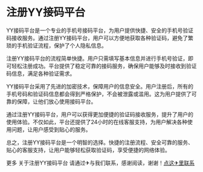 # 注册YY接码平台

YY接码平台是一个专业的手机号接码平台，为用户提供快捷、安全的手机号验证码接收服务。通过注册YY接码平台，用户可以方便地获取各种验证码，避免了繁琐的手机验证流程，保护了个人隐私信息。

注册YY接码平台的流程简单快捷。用户只需填写基本信息并进行手机号验证，即可轻松注册成功。平台提供了稳定可靠的接码服务，确保用户能够及时接收到验证码信息，满足各种验证需求。

YY接码平台采用了先进的加密技术，保障用户的信息安全。用户注册后，所有的手机号码和验证码信息都会得到严格保护，不会被泄露或滥用。这为用户提供了可靠的保障，让他们放心使用接码平台。

通过注册YY接码平台，用户可以获得更加便捷的验证码接收服务，提升了用户的使用体验。不仅如此，平台还提供了24小时的在线客服支持，为用户解决各种使用问题，让用户感受到贴心的服务。

总之，注册YY接码平台是一个明智的选择。快捷的注册流程、安全可靠的服务、贴心的客服支持，让用户能够轻松获取验证码，享受便捷的网络体验。

更多 关于注册YY接码平台 请通过✈与我们联系，感谢阅读，谢谢！[点这✈里联系](https://a.k02.cc)